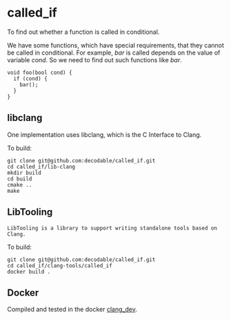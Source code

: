 # called_if
To find out whether a function is called in conditional.

We have some functions, which have special requirements, that they cannot be called in conditional.
For example, _bar_ is called depends on the value of variable _cond_. So we need to find out such functions like _bar_.
```
void foo(bool cond) {
  if (cond) {
    bar();
  }
}
```

## libclang
One implementation uses libclang, which is the C Interface to Clang.

To build:
```
git clone git@github.com:decodable/called_if.git
cd called_if/lib-clang
mkdir build
cd build
cmake ..
make
```
## LibTooling
```
LibTooling is a library to support writing standalone tools based on Clang.
```
To build:
```
git clone git@github.com:decodable/called_if.git
cd called_if/clang-tools/called_if
docker build .
```
## Docker
Compiled and tested in the docker [clang_dev](https://hub.docker.com/r/codible/clang_dev/).

